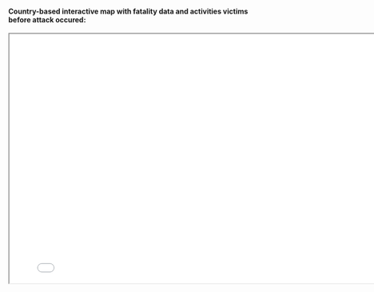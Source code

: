 <Body>
   <section class="section">
      <div class="container">
         <div class="row">
            <div class="col-lg-12 text-center">
               <h4> Country-based interactive map with fatality data and activities victims before attack occured: </h4>
            </div>
         </div>
      </div>
   <section>
                        

  <iframe src="Global-Shark-Attacks-Map.html" height="500" width="800"></iframe>
<Body>
